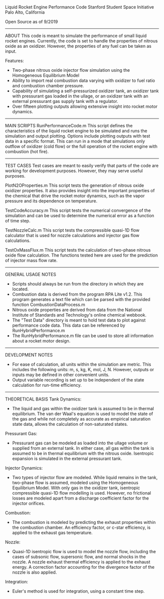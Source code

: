 Liquid Rocket Engine Performance Code
Stanford Student Space Initiative
Palo Alto, California

Open Source as of 9/2019

----------------------------------------------
ABOUT
This code is meant to simulate the performance of small liquid rocket engines.
Currently, the code is set to handle the properties of nitrous oxide as an
oxidizer. However, the properties of any fuel can be taken as input. 

Features:
 - Two-phase nitrous oxide injector flow simulation using the Homogeneous 
   Equilibrium Model
 - Ability to import real combustion data varying with oxidizer to fuel 
   ratio and combustion chamber pressure.
 - Capability of simulating a self-pressurized oxidizer tank, an oxidizer
   tank with pressurant gas loaded in the ullage, or an oxidizer tank with an
   external pressurant gas supply tank with a regulator. 
 - Over fifteen plotting outputs allowing extensive insight into rocket 
   motor dynamics.

----------------------------------------------
MAIN SCRIPTS
RunPerformanceCode.m
This script defines the characteristics of the liquid rocket engine to be
simulated and runs the simulation and output plotting. Options include
plotting outputs with test data in a specific format. This can run in a mode
that simulations only outflow of oxidizer (cold flow) or the full operation
of the rocket engine with combustion (hot fire). 

----------------------------------------------
TEST CASES
Test cases are meant to easily verify that parts of the code are working for
development purposes. However, they may serve useful purposes.

PlotN2OProperties.m
This script tests the generation of nitrous oxide oxidizer properties. It
also provides insight into the important properties of the chemical that
drive the rocket motor dynamics, such as the vapor pressure and its
dependence on temperature.

TestCodeAccuracy.m
This script tests the numerical convergence of the simulation and can be used
to determine the numerical error as a function of time step. 

TestNozzleCalc.m
This script tests the compressible quasi-1D flow calculator that is used
for nozzle calculations and injector gas flow calculations. 

TestOxMassFlux.m
This script tests the calculation of two-phase nitrous oxide flow
calculation. The functions tested here are used for the prediction of
injector mass flow rate. 

----------------------------------------------
GENERAL USAGE NOTES
 - Scripts should always be run from the directory in which they are located.
 - Combustion data is derived from the program RPA Lite v1.2. This program
   generates a text file which can be parsed with the provided function
   CombustionDataProcess.m
 - Nitrous oxide properties are derived from data from the National Institute 
   of Standards and Technology's online chemical webbook.
 - The "Test Data" directory is meant to hold test data to plot against
   performance code data. This data can be referenced by 
   RunHybridPerformance.m
 - The RunHybridPerformance.m file can be used to store all information 
   about a rocket motor design.

----------------------------------------------
DEVELOPMENT NOTES
 - For ease of calculation, all units within the simulation are metric. This
   includes the following units: m, s, kg, K, mol, J, N. However, outputs or
   inputs may be defined in other convenient units. 
 - Output variable recording is set up to be independent of the state
   calculation for run-time efficiency. 

----------------------------------------------
THEORETICAL BASIS
Tank Dynamics:
 - The liquid and gas within the oxidizer tank is assumed to be in thermal
   equilibrium. The van der Waal's equation is used to model the state of the
   gas and while not completely as accurate as empirical saturation state data,
   allows the calculation of non-saturated states.
   
Pressurant Gas:
 - Pressurant gas can be modeled as loaded into the ullage volume or supplied 
   from an external tank. In either case, all gas within the tank is assumed to
   be in thermal equilibrium with the nitrous oxide. Isentropic expansion is
   simulated in the external pressurant tank. 

Injector Dynamics:
 - Two types of injector flow are modeled. While liquid remains in the tank, 
   two-phase flow is assumed, modeled using the Homogeneous Equilibrium Model.
   With only gas in the oxidizer tank, isentropic compressible quasi-1D flow 
   modelling is used. However, no frictional losses are modeled apart from a
   discharge coefficient factor for the injector orifices. 

Combustion:
 - The combustion is modeled by predicting the exhaust properties within the
   combustion chamber. An efficiency factor, or c-star efficiency, is applied
   to the exhaust gas temperature. 

Nozzle:
 - Quasi-1D isentropic flow is used to model the nozzle flow, including the
   cases of subsonic flow, supersonic flow, and normal shocks in the nozzle. 
   A nozzle exhaust thermal efficiency is applied to the exhaust energy. A
   correction factor accounting for the divergence factor of the nozzle is
   also applied. 

Integration:
 - Euler's method is used for integration, using a constant time step.
